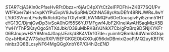 $START$cjA3Kln0cPfseHvRFtObzz+r6jArC4pXYtCt2eIFPDFhi+ZKB77SQ1/PvWfFKxer7aHn4vpKYfPu5vpV9JwSpRM/QChNA58yrAtuDEfr48RNJWRsJlwYLYdGSVncnLFsdy6kRctdQr5yTOIyfn6tLhWNMQFa6OeDousgivFyi5zmn51HTeYG13C/DjmjGwDp3ivSoA0hGf55S6YJ7MFgwf4JbF2KIneIAwAHSaqMizX5BYwHYThP5KayOgoShTXdJbk/O39uMbRK8sVJNkX7Cb/gPzBrq9D5NjKYKFr06RJnupwH3Y9Mm4J0ap/JEak/d8K4VDr107de+yuimhQBm6a64WmriSOqaOz+bHbAZW73ybzRXP/l5EFGKGEObGXOuj056dxDBmixi2ooPjMQ2uyKBf7Kninbz3Q8BLcsyNF64MgQGgXnbY6P/Ci4hi2c$END$